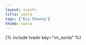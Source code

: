 ```yaml
---
layout: sieutv
title: sonla
tags: ["Địa Phương"]
thumb: sonla
---
```

{% include tvadv key="vn_sonla" %}